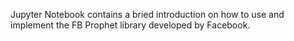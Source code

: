 Jupyter Notebook contains a bried introduction on how to use and implement the FB Prophet library developed by Facebook.
